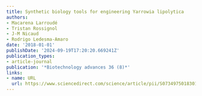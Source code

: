 ```yaml
---
title: Synthetic biology tools for engineering Yarrowia lipolytica
authors:
- Macarena Larroudé
- Tristan Rossignol
- J-M Nicaud
- Rodrigo Ledesma-Amaro
date: '2018-01-01'
publishDate: '2024-09-19T17:20:20.669241Z'
publication_types:
- article-journal
publication: '*Biotechnology advances 36 (8)*'
links:
- name: URL
  url: https://www.sciencedirect.com/science/article/pii/S0734975018301678
---
```

